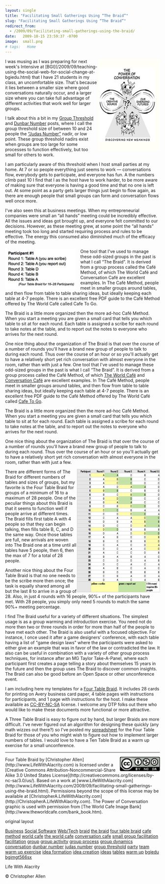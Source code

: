 ```yaml
---
layout: single
title: "Facilitating Small Gatherings Using “The Braid”"
slug: "Facilitating Small Gatherings Using “The Braid”"
redirect_from:
  - /2009/09/facilitating-small-gatherings-using-the-braid/
date:   2009-10-15 23:59:37 -0700
image:  small.png
# tags:   Home
---
```

<img width="200px" height="300px" align="right"  src="../assets/images/small.png" alt="The Power of conservation"/>
 I was musing as I was preparing for next week's Intensive at [BGI](/2009/09/teaching-using-the-social-web-for-social-change-at-bgiedu.html) that I have 21 students in my class, an uncomfortable size. That's because it lies between a smaller size where good conversations naturally occur, and a larger size where you can take full advantage of different activities that work well for larger groups.

I talk about this a bit in my [Group Threshold](/2008/09/group-threshold.html) and [Dunbar Number](/2004/03/the_dunbar_numb.html) posts, where I call the group threshold size of between 10 and 24 people the [“Judas Number”](/2008/09/group-threshold.html#Judas_Number) nadir, or low point. These group threshold nadirs exist when groups are too large for some processes to function effectively, but too small for others to work.

I am particularly aware of this threshold when I host small parties at my home. At 7 or so people everything just seems to work — conversations flow, everybody gets to participate, and everyone has fun. A the numbers climb past 10 I find that I as the host have to work harder, to be more aware of making sure that everyone is having a good time and that no one is left out. At some point as a party gets larger things just begin to flow again, as there are enough people that small groups can form and conversation flows well once more.

I've also seen this at business meetings. When my entrepreneurial companies were small an “all hands” meeting could be incredibly effective. All the issues and ideas got brought up, and everyone felt committed to our decisions. However, as these meeting grew, at some point the “all hands” meeting took too long and started requiring process and rules to be effective. The energy this consumed also diminished much of the efficacy of the meeting.

<img width="230px" style=" margin-right:15px" align="left"  src="../assets/images/09.jpg" alt="Four Table Braid"/>

One tool that I've used to manage these odd-sized groups in the past is what I call “The Braid”. It is derived from a group process called the Café Method, of which The World Café and Conversation Café are excellent examples. In The Café Method, people meet in smaller groups around tables, and then flow from table to table sharing ideas, but ideally keeping each table at 4-7 people. There is an excellent free PDF guide to the Café Method offered by The World Café called Cafe To Go.

The Braid is a little more organized then the more ad-hoc Café Method. When you start a meeting you are given a small card that tells you which table to sit at for each round. Each table is assigned a scribe for each round to take notes at the table, and to report out the notes to everyone who arrives for the next round.

One nice thing about the organization of The Braid is that over the course of a number of rounds you'll have a brand new group of people to talk to during each round. Thus over the course of an hour or so you'll actually get to have a relatively short yet rich conversation with almost everyone in the room, rather than with just a few.
One tool that I've used to manage these odd-sized groups in the past is what I call “The Braid”. It is derived from a group process called the Café Method, of which [The World Café](http://www.theworldcafe.com/) and [](http://)[Conversation Café](http://www.conversationcafe.org/) are excellent examples. In The Café Method, people meet in smaller groups around tables, and then flow from table to table sharing ideas, but ideally keeping each table at 4-7 people. There is an excellent free PDF guide to the Café Method offered by The World Café called [Cafe To Go](http://www.theworldcafe.com/articles/cafetogo.pdf).

The Braid is a little more organized then the more ad-hoc Café Method. When you start a meeting you are given a small card that tells you which table to sit at for each round. Each table is assigned a scribe for each round to take notes at the table, and to report out the notes to everyone who arrives for the next round.

One nice thing about the organization of The Braid is that over the course of a number of rounds you'll have a brand new group of people to talk to during each round. Thus over the course of an hour or so you'll actually get to have a relatively short yet rich conversation with almost everyone in the room, rather than with just a few.

<img width="270px" height="400px" align="right"  src="../assets/images/010.jpg" alt="cyberpunkstack"/>

 There are different forms of The Braid for different numbers of tables and sizes of groups, but my favorite is the Four Table Braid for groups of a minimum of 16 to a maximum of 28 people. One of the peculiar things about this Braid is that it seems to function well if people arrive at different times. The Braid fills first table A with 4 people so that they can begin talking, then fills table B, C, and D the same way. Once those tables are full, new arrivals are woven into The Braid one at a time until all tables have 5 people, then 6, then the max of 7 for a total of 28 people.

Another nice thing about the Four Table Braid is that no one needs to be the scribe more then once; the task is equally shared among all but the last 8 to arrive in a group of 28. Also, in just 4 rounds with 16 people, 90%+ of the participants have met. With 28 people, you simply only need 5 rounds to match the same 90%+ meeting percentage.

I find The Braid useful for a variety of different situations. The simplest usage is as a group warming and introduction exercise. You need not do more then two or three rounds in order for more than half of the people to have met each other. The Braid is also useful with a focused objective. For instance, I once used it after a game designers' conference, with each table having a list of "game design laws" where the participants were asked to either give an example that was in favor of the law or contradicted the law. It also can be useful in combination with a variety of other group process techniques, for instance after an MG Taylor Take-A-Panel, where each participant first creates a page telling a story about themselves 15 years in the future and then the group uses The Braid to discover common insights. The Braid can also be good before an Open Space or other unconference event.

I am including here my templates for a [Four Table Braid](http://lifewithalacrity.blogs.com/files/Four%20Table%20Braid.pdf). It includes 28 cards for printing on Avery business card paper, 4 table pages with instructions for participants, and 1 page with instructions for the host. I make these available as [CC-BY-NC-SA](http://creativecommons.org/licenses/by-nc-sa/3.0/us/) license. I welcome any DTP folks out there who would like to make these documents more functional or more attractive.

A Three Table Braid is easy to figure out by hand, but larger Braids are more difficult. I've never figured out an algorithm for designing these quickly (any math wizzes out there?) so I've posted my [spreadsheet](http://spreadsheets.google.com/pub?key=tSZvgWmkax0xsBfKY3Lj69Q&gid=0) for the Four Table Braid for those of you who might wish to figure out how to implement larger numbers of tables. I would love to have a Ten Table Braid as a warm up exercise for a small unconference.

* * *
<img width="130px" align="right"  src="../assets/images/88x31.png" alt="cyberpunkstack"/> 
Four Table Braid by [Christopher Allen](http://www.LifeWithAlacrity.com) is licensed under a [Creative Commons Attribution-Noncommercial-Share Alike 3.0 United States License](http://creativecommons.org/licenses/by-nc-sa/3.0/us/). Based on a work at [www.LifeWithAlacrity.com](http://www.LifeWithAlacrity.com/2009/09/facilitating-small-gatherings-using-the-braid.html). Permissions beyond the scope of this license may be available at [ChristopherA.LifeWithAlacrity.com](http://ChristopherA.LifeWithAlacrity.com). The Power of Conversation graphic is used with permission from [The World Cafe Image Bank](http://www.theworldcafe.com/bank_book.htm).

original layout

[Business](/tags/business/) [Social Software](/tags/social-software/) [Web/Tech](/tags/web/tech/) [braid](/tags/braid/) [the braid](/tags/the-braid/) [four table braid](/tags/four-table-braid/) [cafe method](/tags/cafe-method/) [world cafe](/tags/world-cafe/) [the world cafe](/tags/the-world-cafe/) [conversation cafe](/tags/conversation-cafe/) [small group facilitation](/tags/small-group-facilitation/) [facilitation](/tags/facilitation/) [group](/tags/group/) [group activity](/tags/group-activity/) [group process](/tags/group-process/) [group dynamics](/tags/group-dynamics/) [conversation](/tags/conversation/) [dunbar number](/tags/dunbar-number/) [judas number](/tags/judas-number/) [group threshold](/tags/group-threshold/) [party](/tags/party/) [team](/tags/team/) [warm up exercise](/tags/warm-up-exercise/) [idea formation](/tags/idea-formation/) [idea creation](/tags/idea-creation/) [ideas](/tags/ideas/) [tables](/tags/tables/) [warm up](/tags/warm-up/) [bgiedu](/tags/bgiedu/) [bgimgt566sx](/tags/bgimgt566sx/)

Life With Alacrity

© Christopher Allen